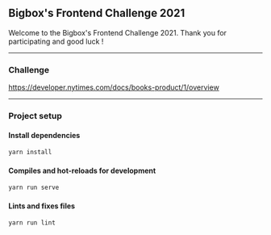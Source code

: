 ## Bigbox's Frontend Challenge 2021

Welcome to the Bigbox's Frontend Challenge 2021. Thank you for participating and good luck !

---

### Challenge

https://developer.nytimes.com/docs/books-product/1/overview


---

### Project setup
#### Install dependencies
```bash
yarn install
```

#### Compiles and hot-reloads for development
```bash
yarn run serve
```

#### Lints and fixes files
```bash
yarn run lint
```
